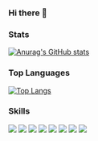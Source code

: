 ### Hi there 👋

### Stats
[![Anurag's GitHub stats](https://github-readme-stats.vercel.app/api?username=xiaodye&show_icons=true&theme=transparent)](https://github.com/anuraghazra/github-readme-stats)

### Top Languages
[![Top Langs](https://github-readme-stats.vercel.app/api/top-langs/?username=xiaodye&layout=compact&hide=html)](https://github.com/anuraghazra/github-readme-stats)


### Skills
![](https://img.shields.io/badge/-JavaScript-f6da1c?style=flat&logo=javascript&logoColor=white)
![](https://img.shields.io/badge/-TypeScript-007acc?style=flat&logo=typescript&logoColor=white)
![](https://img.shields.io/badge/-Golang-00ADD8?style=flat&logo=go&logoColor=white)
![](https://img.shields.io/badge/-React-00b4ce?style=flat&logo=react&logoColor=white)
![](https://img.shields.io/badge/-Vue-46b882?style=flat&logo=vue.js&logoColor=white)
![](https://img.shields.io/badge/TailwindCSS-38B2AC?style=flat&logo=tailwind-css&logoColor=white)
![](https://img.shields.io/badge/-Node.js-3C873A?style=flat&logo=Node.js&logoColor=white)
![](https://img.shields.io/badge/-Nest.js-E0234E?style=flat&logo=nestjs&logoColor=white)









<!--
**xiaodye/xiaodye** is a ✨ _special_ ✨ repository because its `README.md` (this file) appears on your GitHub profile.

Here are some ideas to get you started:

- 🔭 I’m currently working on ...
- 🌱 I’m currently learning ...
- 👯 I’m looking to collaborate on ...
- 🤔 I’m looking for help with ...
- 💬 Ask me about ...
- 📫 How to reach me: ...
- 😄 Pronouns: ...
- ⚡ Fun fact: ...
-->
